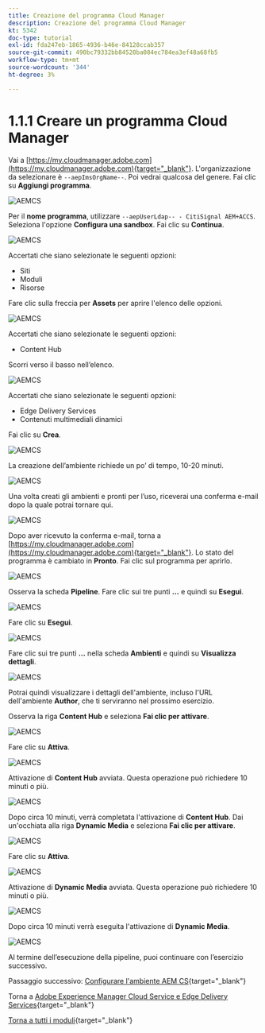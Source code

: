 ```yaml
---
title: Creazione del programma Cloud Manager
description: Creazione del programma Cloud Manager
kt: 5342
doc-type: tutorial
exl-id: fda247eb-1865-4936-b46e-84128ccab357
source-git-commit: 490bc79332bb84520ba084ec784ea3ef48a68fb5
workflow-type: tm+mt
source-wordcount: '344'
ht-degree: 3%

---
```


# 1.1.1 Creare un programma Cloud Manager

Vai a [https://my.cloudmanager.adobe.com](https://my.cloudmanager.adobe.com){target="_blank"}. L&#39;organizzazione da selezionare è `--aepImsOrgName--`. Poi vedrai qualcosa del genere. Fai clic su **Aggiungi programma**.

![AEMCS](./images/aemcs1.png)

Per il **nome programma**, utilizzare `--aepUserLdap-- - CitiSignal AEM+ACCS`. Seleziona l&#39;opzione **Configura una sandbox**. Fai clic su **Continua**.

![AEMCS](./images/aemcs2.png)

Accertati che siano selezionate le seguenti opzioni:

- Siti
- Moduli
- Risorse

Fare clic sulla freccia per **Assets** per aprire l&#39;elenco delle opzioni.

![AEMCS](./images/aemcs3.png)

Accertati che siano selezionate le seguenti opzioni:

- Content Hub

Scorri verso il basso nell’elenco.

![AEMCS](./images/aemcs3a.png)

Accertati che siano selezionate le seguenti opzioni:

- Edge Delivery Services
- Contenuti multimediali dinamici

Fai clic su **Crea**.

![AEMCS](./images/aemcs3b.png)

La creazione dell’ambiente richiede un po’ di tempo, 10-20 minuti.

![AEMCS](./images/aemcs4.png)

Una volta creati gli ambienti e pronti per l’uso, riceverai una conferma e-mail dopo la quale potrai tornare qui.

![AEMCS](./images/aemcs5.png)

Dopo aver ricevuto la conferma e-mail, torna a [https://my.cloudmanager.adobe.com](https://my.cloudmanager.adobe.com){target="_blank"}. Lo stato del programma è cambiato in **Pronto**. Fai clic sul programma per aprirlo.

![AEMCS](./images/aemcs6.png)

Osserva la scheda **Pipeline**. Fare clic sui tre punti **...** e quindi su **Esegui**.

![AEMCS](./images/aemcs7.png)

Fare clic su **Esegui**.

![AEMCS](./images/aemcs8.png)

Fare clic sui tre punti **...** nella scheda **Ambienti** e quindi su **Visualizza dettagli**.

![AEMCS](./images/aemcs9.png)

Potrai quindi visualizzare i dettagli dell&#39;ambiente, incluso l&#39;URL dell&#39;ambiente **Author**, che ti serviranno nel prossimo esercizio.

Osserva la riga **Content Hub** e seleziona **Fai clic per attivare**.

![AEMCS](./images/aemcs10.png)

Fare clic su **Attiva**.

![AEMCS](./images/aemcsact1.png)

Attivazione di **Content Hub** avviata. Questa operazione può richiedere 10 minuti o più.

![AEMCS](./images/aemcsact2.png)

Dopo circa 10 minuti, verrà completata l&#39;attivazione di **Content Hub**.
Dai un&#39;occhiata alla riga **Dynamic Media** e seleziona **Fai clic per attivare**.

![AEMCS](./images/aemcsact3.png)

Fare clic su **Attiva**.

![AEMCS](./images/aemcsact4.png)

Attivazione di **Dynamic Media** avviata. Questa operazione può richiedere 10 minuti o più.

![AEMCS](./images/aemcsact5.png)

Dopo circa 10 minuti verrà eseguita l&#39;attivazione di **Dynamic Media**.

![AEMCS](./images/aemcsact6.png)

Al termine dell’esecuzione della pipeline, puoi continuare con l’esercizio successivo.

Passaggio successivo: [Configurare l&#39;ambiente AEM CS](./ex3.md){target="_blank"}

Torna a [Adobe Experience Manager Cloud Service e Edge Delivery Services](./aemcs.md){target="_blank"}

[Torna a tutti i moduli](./../../../overview.md){target="_blank"}
